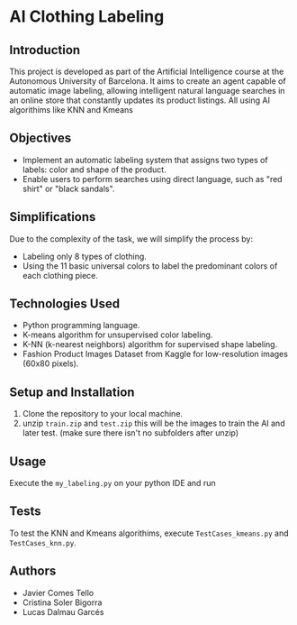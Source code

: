 # AI Clothing Labeling

## Introduction
This project is developed as part of the Artificial Intelligence course at the Autonomous University of Barcelona. 
It aims to create an agent capable of automatic image labeling, allowing intelligent natural language searches in an online store that constantly updates its product listings.
All using AI algorithims like KNN and Kmeans 

## Objectives
- Implement an automatic labeling system that assigns two types of labels: color and shape of the product.
- Enable users to perform searches using direct language, such as "red shirt" or "black sandals".

## Simplifications
Due to the complexity of the task, we will simplify the process by:
- Labeling only 8 types of clothing.
- Using the 11 basic universal colors to label the predominant colors of each clothing piece.

## Technologies Used
- Python programming language.
- K-means algorithm for unsupervised color labeling.
- K-NN (k-nearest neighbors) algorithm for supervised shape labeling.
- Fashion Product Images Dataset from Kaggle for low-resolution images (60x80 pixels).

## Setup and Installation
1. Clone the repository to your local machine.
2. unzip `train.zip` and `test.zip` this will be the images to train the AI and later test. (make sure there isn't no subfolders after unzip)


## Usage
Execute the `my_labeling.py` on your python IDE and run

## Tests
To test the KNN and Kmeans algorithims, execute `TestCases_kmeans.py` and `TestCases_knn.py`.

## Authors
 - Javier Comes Tello
 - Cristina Soler Bigorra
 - Lucas Dalmau Garcés
